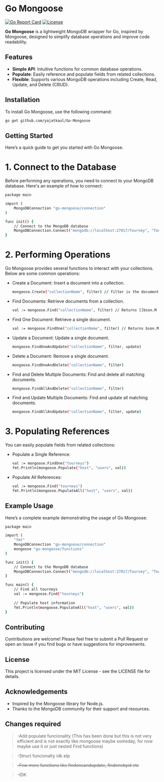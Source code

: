 # Go Mongoose

[![Go Report Card](https://goreportcard.com/badge/github.com/yajatkaul/Go-Mongoose)](https://goreportcard.com/report/github.com/yajatkaul/Go-Mongoose)
[![License](https://img.shields.io/badge/license-MIT-blue.svg)](LICENSE)

**Go Mongoose** is a lightweight MongoDB wrapper for Go, inspired by Mongoose, designed to simplify database operations and improve code readability.

## Features

- **Simple API**: Intuitive functions for common database operations.
- **Populate**: Easily reference and populate fields from related collections.
- **Flexible**: Supports various MongoDB operations including Create, Read, Update, and Delete (CRUD).

## Installation

To install Go Mongoose, use the following command:

```bash
go get github.com/yajatkaul/Go-Mongoose
```

## Getting Started
Here’s a quick guide to get you started with Go Mongoose.

# 1. Connect to the Database
Before performing any operations, you need to connect to your MongoDB database. Here's an example of how to connect:
```bash
package main

import (
    MongoDBConnection "go-mongoose/connection"
)

func init() {
    // Connect to the MongoDB database
    MongoDBConnection.Connect("mongodb://localhost:27017/Tourney", "Tourney")
}
```

# 2. Performing Operations
Go Mongoose provides several functions to interact with your collections. Below are some common operations:
* Create a Document: Insert a document into a collection.

  ```bash
  mongoose.Create("collectionName", filter) // filter is the document to insert
  ```
* Find Documents: Retrieve documents from a collection.
  ```bash
  val := mongoose.Find("collectionName", filter) // Returns []bson.M
  ```
* Find One Document: Retrieve a single document.
  ```bash
  val := mongoose.FindOne("collectionName", filter) // Returns bson.M
  ```
* Update a Document: Update a single document.
  ```bash
  mongoose.FindOneAndUpdate("collectionName", filter, update)
  ```
* Delete a Document: Remove a single document.
  ```bash
  mongoose.FindOneAndDelete("collectionName", filter)
  ```
* Find and Delete Multiple Documents: Find and delete all matching documents.
  ```bash
  mongoose.FindAllAndDelete("collectionName", filter)
  ```
* Find and Update Multiple Documents: Find and update all matching documents.
  ```bash
  mongoose.FindAllAndUpdate("collectionName", filter, update)
  ```
# 3. Populating References
You can easily populate fields from related collections:
* Populate a Single Reference:
  ```bash
  val := mongoose.FindOne("tourneys")
  fmt.Println(mongoose.Populate("host", "users", val))
  ```
* Populate All References:
  ```bash
  val := mongoose.Find("tourneys")
  fmt.Println(mongoose.PopulateAll("host", "users", val))
  ```
## Example Usage
Here’s a complete example demonstrating the usage of Go Mongoose:
```bash
package main

import (
    "fmt"
    MongoDBConnection "go-mongoose/connection"
    mongoose "go-mongoose/functions"
)

func init() {
    // Connect to the MongoDB database
    MongoDBConnection.Connect("mongodb://localhost:27017/Tourney", "Tourney")
}

func main() {
    // Find all tourneys
    val := mongoose.Find("tourneys")
    
    // Populate host information
    fmt.Println(mongoose.PopulateAll("host", "users", val))
}
```
## Contributing
Contributions are welcome! Please feel free to submit a Pull Request or open an Issue if you find bugs or have suggestions for improvements.

## License
This project is licensed under the MIT License - see the LICENSE file for details.

## Acknowledgements
* Inspired by the Mongoose library for Node.js.
* Thanks to the MongoDB community for their support and resources.

## Changes required

> -Add populate funcionality (This has been done but this is not very efficient and is not exactly like mongoose maybe someday, for now maybe use it or just nested Find functions)

> -Struct funcionalty idk atp

> ~~-Few more functions like findoneandupdate, findonebyid etc~~

> -IDK

